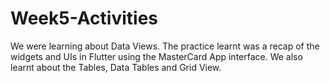 # Week5-Activities
We were learning about Data Views. The practice learnt was a recap of the widgets and UIs in Flutter using the MasterCard App interface. We also learnt about the Tables, Data Tables and Grid View. 
